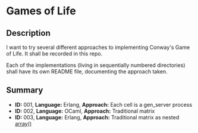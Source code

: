 Games of Life
=============


Description
-----------
I want to try several different approaches to implementing Conway's Game of
Life. It shall be recorded in this repo.

Each of the implementations (living in sequentially numbered directories) shall
have its own README file, documenting the approach taken.


Summary
-------
* __ID:__ 001,
  __Language:__ Erlang,
  __Approach:__ Each cell is a gen_server process
* __ID:__ 002,
  __Language:__ OCaml,
  __Approach:__ Traditional matrix
* __ID:__ 003,
  __Language:__ Erlang,
  __Approach:__ Traditional matrix as nested [array()]


[array()]: http://www.erlang.org/doc/man/array.html "Which is not actually an array, but an integer-keyed tree."